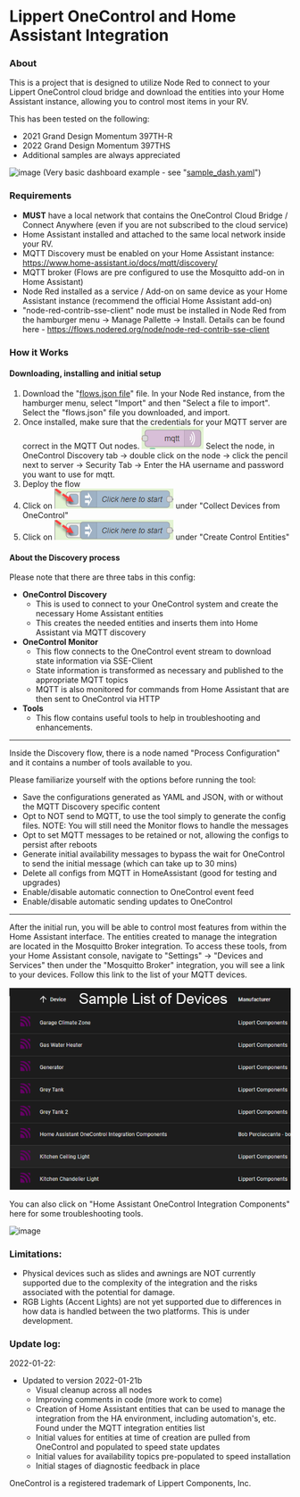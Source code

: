 Lippert OneControl and Home Assistant Integration
=================================================

### About 

This is a project that is designed to utilize Node Red to connect to your Lippert OneControl cloud bridge and download the entities into your Home Assistant instance, allowing you to control most items in your RV.

This has been tested on the following:
- 2021 Grand Design Momentum 397TH-R
- 2022 Grand Design Momentum 397THS
- Additional samples are always appreciated


![image](https://user-images.githubusercontent.com/24508878/151246937-63198e23-45f2-4c41-a7a5-2755e4c0a6b9.png)
(Very basic dashboard example - see "[sample_dash.yaml](sample_dashboard.yaml)")

### Requirements
- **MUST** have a local network that contains the OneControl Cloud Bridge / Connect Anywhere (even if you are not subscribed to the cloud service)
- Home Assistant installed and attached to the same local network inside your RV.
- MQTT Discovery must be enabled on your Home Assistant instance: https://www.home-assistant.io/docs/mqtt/discovery/
- MQTT broker (Flows are pre configured to use the Mosquitto add-on in Home Assistant)
- Node Red installed as a service / Add-on on same device as your Home Assistant instance (recommend the official Home Assistant add-on)
- "node-red-contrib-sse-client" node must be installed in Node Red from the hamburger menu -> Manage Pallette -> Install.  Details can be found here - https://flows.nodered.org/node/node-red-contrib-sse-client

### How it Works

#### Downloading, installing and initial setup
1. Download the "[flows.json file](flow.json)" file.  In your Node Red instance, from the hamburger menu, select "Import" and then "Select a file to import".  Select the "flows.json" file you downloaded, and import.
2. Once installed, make sure that the credentials for your MQTT server are correct in the MQTT Out nodes. ![mqtt out node](imgs\mqtt_out_node.png) Select the node, in OneControl Discovery tab -> double click on the node -> click the pencil next to server -> Security Tab -> Enter the HA username and password you want to use for mqtt.
3. Deploy the flow
4. Click on ![Click here](imgs\click_here.png) under "Collect Devices from OneControl"
5. Click on ![Click here](imgs\click_here.png) under "Create Control Entities"



#### About the Discovery process
Please note that there are three tabs in this config:
- **OneControl Discovery**
  - This is used to connect to your OneControl system and create the necessary Home Assistant entities
  - This creates the needed entities and inserts them into Home Assistant via MQTT discovery
- **OneControl Monitor**
  - This flow connects to the OneControl event stream to download state information via SSE-Client
  - State information is transformed as necessary and published to the appropriate MQTT topics
  - MQTT is also monitored for commands from Home Assistant that are then sent to OneControl via HTTP
- **Tools**
  - This flow contains useful tools to help in troubleshooting and enhancements.
---
Inside the Discovery flow, there is a node named "Process Configuration" and it contains a number of tools available to you.  

Please familiarize yourself with the options before running the tool:
- Save the configurations generated as YAML and JSON, with or without the MQTT Discovery specific content
- Opt to NOT send to MQTT, to use the tool simply to generate the config files.  NOTE: You will still need the Monitor flows to handle the messages
- Opt to set MQTT messages to be retained or not, allowing the configs to persist after reboots
- Generate initial availability messages to bypass the wait for OneControl to send the initial message (which can take up to 30 mins)
- Delete all configs from MQTT in HomeAssistant (good for testing and upgrades)
- Enable/disable automatic connection to OneControl event feed
- Enable/disable automatic sending updates to OneControl
---
After the initial run, you will be able to control most features from within the Home Assistant interface.  The entities created to manage the integration are located in the Mosquitto Broker integration.  To access these tools, from your Home Assistant console, navigate to "Settings" -> "Devices and Services" then under the "Mosquitto Broker" integration, you will see a link to your devices.  Follow this link to the list of your MQTT devices.

![List of OnceControl devices in mqtt](imgs\mqtt_onecontrol_device_list.png)

You can also click on "Home Assistant OneControl Integration Components" here for some troubleshooting tools.

![image](https://user-images.githubusercontent.com/24508878/151243556-44dd82a5-d353-4f4e-ae09-89c1cbd065e9.png)


### Limitations:
- Physical devices such as slides and awnings are NOT currently supported due to the complexity of the integration and the risks associated with the potential for damage.
- RGB Lights (Accent Lights) are not yet supported due to differences in how data is handled between the two platforms.  This is under development.

### Update log:
2022-01-22:
- Updated to version 2022-01-21b
  - Visual cleanup across all nodes
  - Improving comments in code (more work to come)
  - Creation of Home Assistant entities that can be used to manage the integration from the HA environment, including automation's, etc.  Found under the MQTT integration entities list
  - Initial values for entities at time of creation are pulled from OneControl and populated to speed state updates
  - Initial values for availability topics pre-populated to speed installation
  - Initial stages of diagnostic feedback in place



OneControl is a registered trademark of Lippert Components, Inc.
